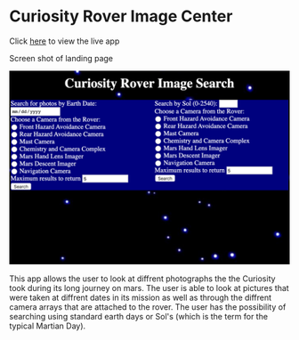 <h1>Curiosity Rover Image Center</h1>
<p> Click <a href="https://vincentdewitt.github.io/RoverCamProj/">here</a>  to view the live app</p>
<p>Screen shot of landing page</p>
<img src="./Wireframe_content/screenshot.png" alt="screenshot of app">
<p>This app allows the user to look at diffrent photographs the the Curiosity took during its long journey on mars. The user is able to look at pictures that were taken at diffrent dates in its mission as well as through the diffrent camera arrays that are attached to the rover. The user has the possibility of searching using standard earth days or Sol's (which is the term for the typical Martian Day).</p> 